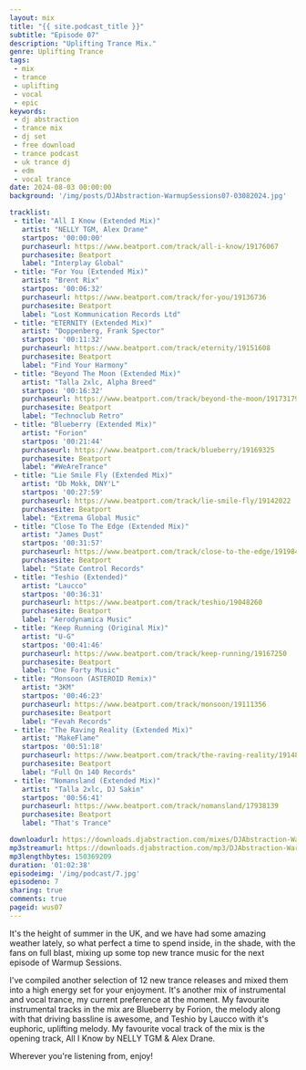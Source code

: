 ```yaml
---
layout: mix
title: "{{ site.podcast_title }}"
subtitle: "Episode 07"
description: "Uplifting Trance Mix."
genre: Uplifting Trance
tags:
 - mix
 - trance
 - uplifting
 - vocal
 - epic
keywords:
 - dj abstraction
 - trance mix
 - dj set
 - free download
 - trance podcast
 - uk trance dj
 - edm
 - vocal trance
date: 2024-08-03 00:00:00
background: '/img/posts/DJAbstraction-WarmupSessions07-03082024.jpg'

tracklist:
 - title: "All I Know (Extended Mix)"
   artist: "NELLY TGM, Alex Drane"
   startpos: '00:00:00'
   purchaseurl: https://www.beatport.com/track/all-i-know/19176067
   purchasesite: Beatport
   label: "Interplay Global"
 - title: "For You (Extended Mix)"
   artist: "Brent Rix"
   startpos: '00:06:32'
   purchaseurl: https://www.beatport.com/track/for-you/19136736
   purchasesite: Beatport
   label: "Lost Kommunication Records Ltd"
 - title: "ETERNITY (Extended Mix)"
   artist: "Doppenberg, Frank Spector"
   startpos: '00:11:32'
   purchaseurl: https://www.beatport.com/track/eternity/19151608
   purchasesite: Beatport
   label: "Find Your Harmony"
 - title: "Beyond The Moon (Extended Mix)"
   artist: "Talla 2xlc, Alpha Breed"
   startpos: '00:16:32'
   purchaseurl: https://www.beatport.com/track/beyond-the-moon/19173179
   purchasesite: Beatport
   label: "Technoclub Retro"
 - title: "Blueberry (Extended Mix)"
   artist: "Forion"
   startpos: '00:21:44'
   purchaseurl: https://www.beatport.com/track/blueberry/19169325
   purchasesite: Beatport
   label: "#WeAreTrance"
 - title: "Lie Smile Fly (Extended Mix)"
   artist: "Db Mokk, DNY'L"
   startpos: '00:27:59'
   purchaseurl: https://www.beatport.com/track/lie-smile-fly/19142022
   purchasesite: Beatport
   label: "Extrema Global Music"
 - title: "Close To The Edge (Extended Mix)"
   artist: "James Dust"
   startpos: '00:31:57'
   purchaseurl: https://www.beatport.com/track/close-to-the-edge/19198493
   purchasesite: Beatport
   label: "State Control Records"
 - title: "Teshio (Extended)"
   artist: "Laucco"
   startpos: '00:36:31'
   purchaseurl: https://www.beatport.com/track/teshio/19048260
   purchasesite: Beatport
   label: "Aerodynamica Music"
 - title: "Keep Running (Original Mix)"
   artist: "U-G"
   startpos: '00:41:46'
   purchaseurl: https://www.beatport.com/track/keep-running/19167250
   purchasesite: Beatport
   label: "One Forty Music"
 - title: "Monsoon (ASTEROID Remix)"
   artist: "3KM"
   startpos: '00:46:23'
   purchaseurl: https://www.beatport.com/track/monsoon/19111356
   purchasesite: Beatport
   label: "Fevah Records"
 - title: "The Raving Reality (Extended Mix)"
   artist: "MakeFlame"
   startpos: '00:51:18'
   purchaseurl: https://www.beatport.com/track/the-raving-reality/19148746
   purchasesite: Beatport
   label: "Full On 140 Records"
 - title: "Nomansland (Extended Mix)"
   artist: "Talla 2xlc, DJ Sakin"
   startpos: '00:56:41'
   purchaseurl: https://www.beatport.com/track/nomansland/17938139
   purchasesite: Beatport
   label: "That's Trance"

downloadurl: https://downloads.djabstraction.com/mixes/DJAbstraction-WarmupSessions07-03082024.zip
mp3streamurl: https://downloads.djabstraction.com/mp3/DJAbstraction-WarmupSessions07-03082024.mp3
mp3lengthbytes: 150369209
duration: '01:02:38'
episodeimg: '/img/podcast/7.jpg'
episodeno: 7
sharing: true
comments: true
pageid: wus07
---
```

It's the height of summer in the UK, and we have had some amazing weather lately, so what perfect a time to spend inside, in the shade, with the fans on full blast, mixing up some top new trance music for the next episode of Warmup Sessions.

I've compiled another selection of 12 new trance releases and mixed them into a high energy set for your enjoyment. It's another mix of instrumental and vocal trance, my current preference at the moment. My favourite instrumental tracks in the mix are Blueberry by Forion, the melody along with that driving bassline is awesome, and Teshio by Laucco with it's euphoric, uplifting melody. My favourite vocal track of the mix is the opening track, All I Know by NELLY TGM & Alex Drane.

Wherever you're listening from, enjoy!